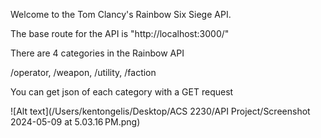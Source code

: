 Welcome to the Tom Clancy's Rainbow Six Siege API.

The base route for the API is "http://localhost:3000/"

There are 4 categories in the Rainbow API

/operator, /weapon, /utility, /faction

You can get json of each category with a GET request

![Alt text](/Users/kentongelis/Desktop/ACS 2230/API Project/Screenshot 2024-05-09 at 5.03.16 PM.png)
